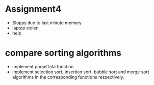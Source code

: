 # Assignment4
 - Sloppy due to last minute memory
 - laptop stolen
 - help
# compare sorting algorithms

- implement parseData function
- implement selection sort, insertion sort, bubble sort and merge sort algorithms in the corresponding functions respectively.

